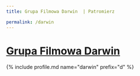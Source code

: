 ```yaml
---
title: Grupa Filmowa Darwin  | Patromierz

permalink: /darwin
---
```


# [Grupa Filmowa Darwin ](https://patronite.pl/darwin)

{% include profile.md name="darwin" prefix="d" %}
